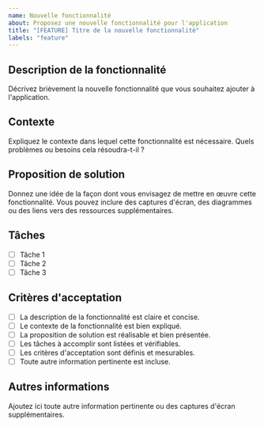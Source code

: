 ```yaml
---
name: Nouvelle fonctionnalité
about: Proposez une nouvelle fonctionnalité pour l'application
title: "[FEATURE] Titre de la nouvelle fonctionnalité"
labels: "feature"
---
```


## Description de la fonctionnalité

Décrivez brièvement la nouvelle fonctionnalité que vous souhaitez ajouter à l'application.

## Contexte

Expliquez le contexte dans lequel cette fonctionnalité est nécessaire. Quels problèmes ou besoins cela résoudra-t-il ?

## Proposition de solution

Donnez une idée de la façon dont vous envisagez de mettre en œuvre cette fonctionnalité. Vous pouvez inclure des captures d'écran, des diagrammes ou des liens vers des ressources supplémentaires.

## Tâches

- [ ] Tâche 1
- [ ] Tâche 2
- [ ] Tâche 3

## Critères d'acceptation
- [ ] La description de la fonctionnalité est claire et concise.
- [ ] Le contexte de la fonctionnalité est bien expliqué.
- [ ] La proposition de solution est réalisable et bien présentée.
- [ ] Les tâches à accomplir sont listées et vérifiables.
- [ ] Les critères d'acceptation sont définis et mesurables.
- [ ] Toute autre information pertinente est incluse.

## Autres informations

Ajoutez ici toute autre information pertinente ou des captures d'écran supplémentaires.
